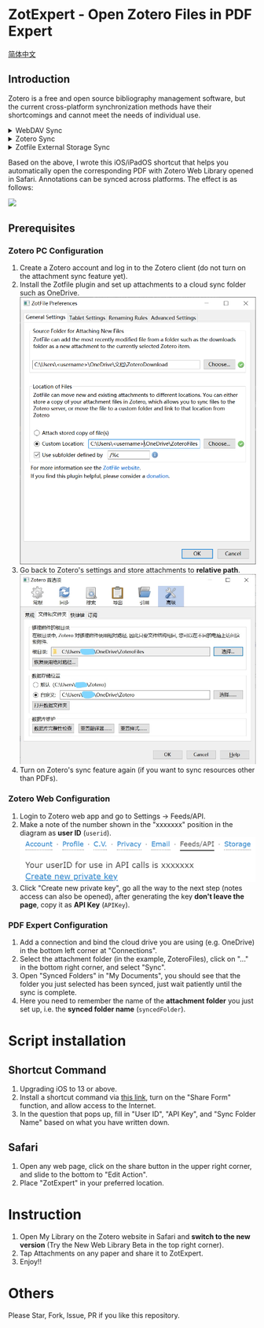 # ZotExpert - Open Zotero Files in PDF Expert

[简体中文](README_CN.md)

## Introduction

Zotero is a free and open source bibliography management software, but the current cross-platform synchronization methods have their shortcomings and cannot meet the needs of individual use.

<details>
<summary>WebDAV Sync</summary>

1. Document storage **locations are disorganized**, and PDFs of documents on the same subject cannot be grouped together at the document level, making batch management difficult.
2. PaperShip on the iOS/iPadOS platform is in disrepair, there are still some PDFs that can not be opened (reporting 404 errors). Even if you can open it, you can only annotate within the application, and the results of annotation in external applications such as PDF Expert **cannot be synchronized**.
</details>

<details>
<summary>Zotero Sync</summary>

1. The drawbacks are the same as article 1, except that it uses the official Zotero storage space (which is somewhat **expensive**).
</details>

<details>
<summary>Zotfile External Storage Sync</summary>

1. Use the Zotfile plug-in to move the PDF to an external folder, and then use tools such as OneDrive synchronization -- each category are in the same sub-folder, facilitating the categorization of documents.
2. However, on iOS/iPadOS platforms, PDFs **cannot be opened directly**, you need to go to PDF Expert to manually locate the file.
</details>

Based on the above, I wrote this iOS/iPadOS shortcut that helps you automatically open the corresponding PDF with Zotero Web Library opened in Safari. Annotations can be synced across platforms. The effect is as follows:

![](./assets/effect.gif)

## Prerequisites

### Zotero PC Configuration

1. Create a Zotero account and log in to the Zotero client (do not turn on the attachment sync feature yet).
2. Install the Zotfile plugin and set up attachments to a cloud sync folder such as OneDrive.
    ![](./assets/ZotfilePref.png)
3. Go back to Zotero's settings and store attachments to **relative path**.
    ![](./assets/GeneralPref.jpg)
4. Turn on Zotero's sync feature again (if you want to sync resources other than PDFs).

### Zotero Web Configuration

1. Login to Zotero web app and go to Settings -> Feeds/API.
2. Make a note of the number shown in the "xxxxxxx" position in the diagram as **user ID** (`userid`).
    ![](./assets/userid.png)
3. Click "Create new private key", go all the way to the next step (notes access can also be opened), after generating the key **don't leave the page**, copy it as **API Key** (`APIKey`).


### PDF Expert Configuration

1. Add a connection and bind the cloud drive you are using (e.g. OneDrive) in the bottom left corner at "Connections".
2. Select the attachment folder (in the example, ZoteroFiles), click on "..." in the bottom right corner, and select "Sync".
3. Open "Synced Folders" in "My Documents", you should see that the folder you just selected has been synced, just wait patiently until the sync is complete.
4. Here you need to remember the name of the **attachment folder** you just set up, i.e. the **synced folder name** (`syncedFolder`).

# Script installation

## Shortcut Command

1. Upgrading iOS to 13 or above.
2. Install a shortcut command via [this link](https://www.icloud.com/shortcuts/2bc50081d84745719faa1fda14bcebe7), turn on the "Share Form" function, and allow access to the Internet.
3. In the question that pops up, fill in "User ID", "API Key", and "Sync Folder Name" based on what you have written down.

## Safari

1. Open any web page, click on the share button in the upper right corner, and slide to the bottom to "Edit Action".
2. Place "ZotExpert" in your preferred location.

# Instruction

1. Open My Library on the Zotero website in Safari and **switch to the new version** (Try the New Web Library Beta in the top right corner).
2. Tap Attachments on any paper and share it to ZotExpert.
3. Enjoy!!

# Others

Please Star, Fork, Issue, PR if you like this repository.
